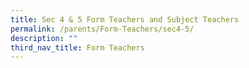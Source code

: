```yaml
---
title: Sec 4 & 5 Form Teachers and Subject Teachers
permalink: /parents/Form-Teachers/sec4-5/
description: ""
third_nav_title: Form Teachers
---
```

